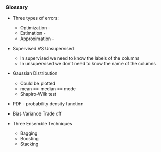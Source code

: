 ### Glossary
* Three types of errors:
  * Optimization - 
  * Estimation - 
  * Approximation - 

* Supervised VS Unsupervised 
  * In supervised we need to know the labels of the columns
  * In unsupervised we don't need to know the name of the columns
  
* Gaussian Distribution
  * Could be plotted
  * mean == median == mode
  * Shapiro-Wilk test

* PDF - probability density function
* Bias Variance Trade off
* Three Ensemble Techniques
  * Bagging
  * Boosting 
  * Stacking
